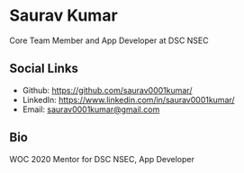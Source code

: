 # Saurav Kumar

Core Team Member and App Developer at DSC NSEC

## Social Links

- Github: https://github.com/saurav0001kumar/
- LinkedIn: https://www.linkedin.com/in/saurav0001kumar/
- Email: saurav0001kumar@gmail.com

## Bio

WOC 2020 Mentor for DSC NSEC, App Developer
